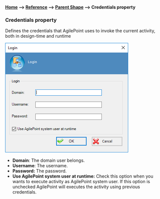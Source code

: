 __[Home](/) --> [Reference](/ref) -->  [Parent Shape](javascript:history.back()) --> Credentials property__

### Credentials property


Defines the credentials that AgilePoint uses to invoke the current activity, both in design-time and runtime

![](../media/CredentialsWindow.png)

- **Domain**: The domain user belongs.
- **Username**: The username.
- **Password:** The password.
- **Use AgilePoint system user at runtime:** Check this option when you wants to execute activity as AgilePoint system user. If this option is unchecked AgilePoint will executes the activity using previous credentials. 

